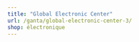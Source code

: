 ```yaml
---
title: "Global Electronic Center"
url: /ganta/global-electronic-center-3/
shop: électronique
---
```

